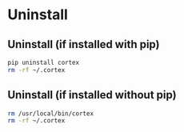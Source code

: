# Uninstall

## Uninstall \(if installed with pip\)

```bash
pip uninstall cortex
rm -rf ~/.cortex
```

## Uninstall \(if installed without pip\)

```bash
rm /usr/local/bin/cortex
rm -rf ~/.cortex
```

